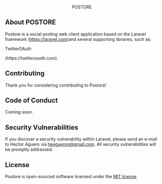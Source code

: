 <p align="center">POSTORE</p>


## About POSTORE

Postore is a social posting web client application based on the Laravel framework (https://laravel.com)and several supporting libraries, such as:

<p itemprop="name">TwitterOAuth</p> (https://twitteroauth.com).


## Contributing

Thank you for considering contributing to Postore! 

## Code of Conduct

Coming soon.

## Security Vulnerabilities

If you discover a security vulnerability within Laravel, please send an e-mail to Hector Aguero via heagueron@gmail.com. All security vulnerabilities will be promptly addressed.

## License

Postore is open-sourced software licensed under the [MIT license](https://opensource.org/licenses/MIT).
